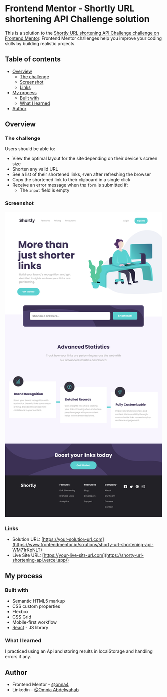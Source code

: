 # Frontend Mentor - Shortly URL shortening API Challenge solution

This is a solution to the [Shortly URL shortening API Challenge challenge on Frontend Mentor](https://www.frontendmentor.io/challenges/url-shortening-api-landing-page-2ce3ob-G). Frontend Mentor challenges help you improve your coding skills by building realistic projects. 

## Table of contents

- [Overview](#overview)
  - [The challenge](#the-challenge)
  - [Screenshot](#screenshot)
  - [Links](#links)
- [My process](#my-process)
  - [Built with](#built-with)
  - [What I learned](#what-i-learned)
- [Author](#author)

## Overview

### The challenge

Users should be able to:

- View the optimal layout for the site depending on their device's screen size
- Shorten any valid URL
- See a list of their shortened links, even after refreshing the browser
- Copy the shortened link to their clipboard in a single click
- Receive an error message when the `form` is submitted if:
  - The `input` field is empty

### Screenshot

![](./public/shorty-url-shortening-api.vercel.app_.png)

### Links

- Solution URL: [https://your-solution-url.com](https://www.frontendmentor.io/solutions/shorty-url-shortening-api-WM71rKpNLT)
- Live Site URL: [https://your-live-site-url.com](https://shorty-url-shortening-api.vercel.app/)

## My process

### Built with

- Semantic HTML5 markup
- CSS custom properties
- Flexbox
- CSS Grid
- Mobile-first workflow
- [React](https://reactjs.org/) - JS library

### What I learned

I practiced using an Api and storing results in localStorage and handling errors if any.

## Author

- Frontend Mentor - [@onna4](https://www.frontendmentor.io/profile/onna4)
- Linkedin - [@Omnia Abdelwahab](https://www.linkedin.com/in/omnia-abdelwahab-170306249/)

